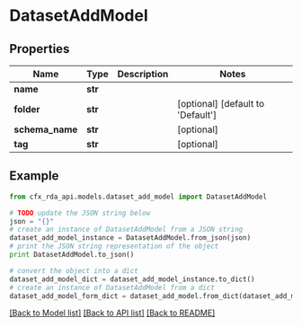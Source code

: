 # DatasetAddModel


## Properties
Name | Type | Description | Notes
------------ | ------------- | ------------- | -------------
**name** | **str** |  | 
**folder** | **str** |  | [optional] [default to 'Default']
**schema_name** | **str** |  | [optional] 
**tag** | **str** |  | [optional] 

## Example

```python
from cfx_rda_api.models.dataset_add_model import DatasetAddModel

# TODO update the JSON string below
json = "{}"
# create an instance of DatasetAddModel from a JSON string
dataset_add_model_instance = DatasetAddModel.from_json(json)
# print the JSON string representation of the object
print DatasetAddModel.to_json()

# convert the object into a dict
dataset_add_model_dict = dataset_add_model_instance.to_dict()
# create an instance of DatasetAddModel from a dict
dataset_add_model_form_dict = dataset_add_model.from_dict(dataset_add_model_dict)
```
[[Back to Model list]](../README.md#documentation-for-models) [[Back to API list]](../README.md#documentation-for-api-endpoints) [[Back to README]](../README.md)


